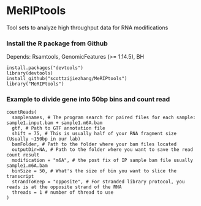 # MeRIPtools
Tool sets to analyze high throughput data for RNA modifications

### Install the R package from Github

Depends: Rsamtools, GenomicFeatures (>= 1.14.5), BH

	install.packages("devtools")
	library(devtools)
	install_github("scottzijiezhang/MeRIPtools")
	library("MeRIPtools")

### Example to divide gene into 50bp bins and count read
```
countReads(
  samplenames, # The program search for paired files for each sample: sample1.input.bam + sample1.m6A.bam
  gtf, # Path to GTF annotation file
  shift = 75, # This is usually half of your RNA fragment size (Usually ~150bp in our lab)
  bamFolder, # Path to the folder where your bam files located
  outputDir=NA, # Path to the folder where you want to save the read count result
  modification = "m6A", # the post fix of IP sample bam file usually sample1.m6A.bam
  binSize = 50, # What's the size of bin you want to slice the transcript 
  strandToKeep = "opposite", # For stranded library protocol, you reads is at the opposite strand of the RNA 
  threads = 1 # number of thread to use 
)
```

